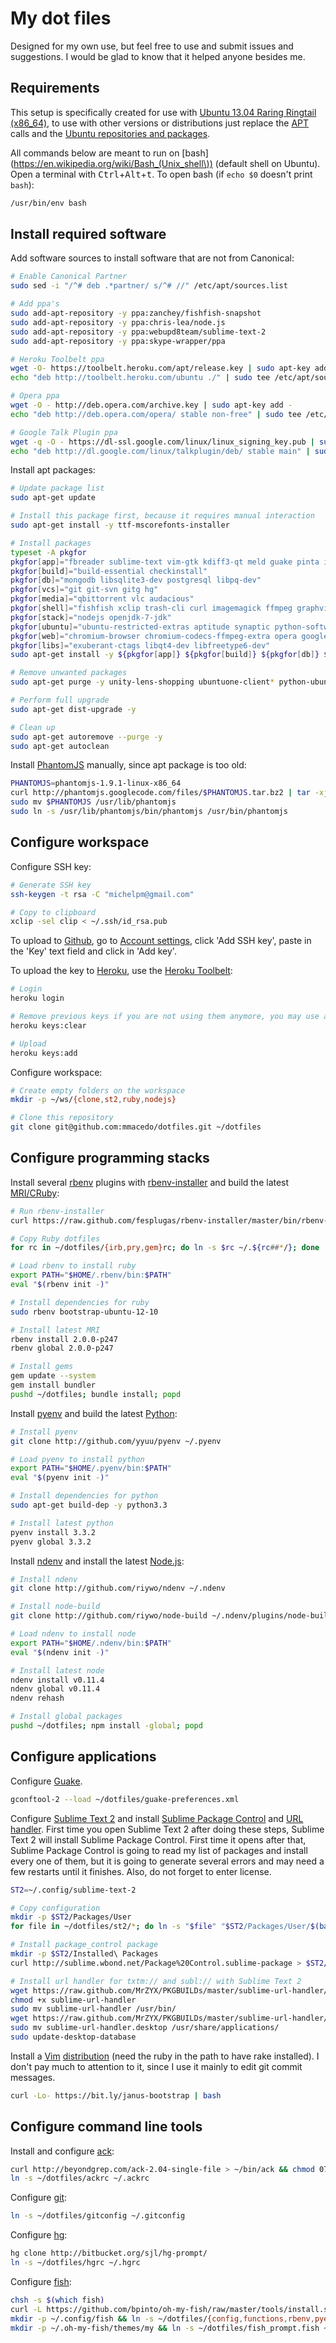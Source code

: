 # <a id="my-dot-files"></a>My dot files #

Designed for my own use, but feel free to use and submit issues and suggestions. I would be glad to know that it helped anyone besides me.


## <a id="os"></a>Requirements

This setup is specifically created for use with [Ubuntu 13.04 Raring Ringtail (x86_64)](http://releases.ubuntu.com/raring/), to use with other versions or distributions just replace the [APT](https://en.wikipedia.org/wiki/Advanced_Packaging_Tool) calls and the [Ubuntu repositories and packages](https://help.ubuntu.com/community/Repositories/Ubuntu).

All commands below are meant to run on [bash](https://en.wikipedia.org/wiki/Bash_(Unix_shell\)) (default shell on Ubuntu). Open a terminal with <kbd>Ctrl</kbd>+<kbd>Alt</kbd>+<kbd>t</kbd>. To open bash (if `echo $0` doesn't print `bash`):

```bash
/usr/bin/env bash
```


## <a id="install-software"></a>Install required software

<a id="ppa"></a>Add software sources to install software that are not from Canonical:

```bash
# Enable Canonical Partner
sudo sed -i "/^# deb .*partner/ s/^# //" /etc/apt/sources.list

# Add ppa's
sudo add-apt-repository -y ppa:zanchey/fishfish-snapshot
sudo add-apt-repository -y ppa:chris-lea/node.js
sudo add-apt-repository -y ppa:webupd8team/sublime-text-2
sudo add-apt-repository -y ppa:skype-wrapper/ppa

# Heroku Toolbelt ppa
wget -O- https://toolbelt.heroku.com/apt/release.key | sudo apt-key add -
echo "deb http://toolbelt.heroku.com/ubuntu ./" | sudo tee /etc/apt/sources.list.d/heroku.list

# Opera ppa
wget -O - http://deb.opera.com/archive.key | sudo apt-key add -
echo "deb http://deb.opera.com/opera/ stable non-free" | sudo tee /etc/apt/sources.list.d/opera.list

# Google Talk Plugin ppa
wget -q -O - https://dl-ssl.google.com/linux/linux_signing_key.pub | sudo apt-key add -
echo "deb http://dl.google.com/linux/talkplugin/deb/ stable main" | sudo tee /etc/apt/sources.list.d/google.list
```

<a id="apt"></a>Install apt packages:

```bash
# Update package list
sudo apt-get update

# Install this package first, because it requires manual interaction
sudo apt-get install -y ttf-mscorefonts-installer

# Install packages
typeset -A pkgfor
pkgfor[app]="fbreader sublime-text vim-gtk kdiff3-qt meld guake pinta inkscape shutter"
pkgfor[build]="build-essential checkinstall"
pkgfor[db]="mongodb libsqlite3-dev postgresql libpq-dev"
pkgfor[vcs]="git git-svn gitg hg"
pkgfor[media]="qbittorrent vlc audacious"
pkgfor[shell]="fishfish xclip trash-cli curl imagemagick ffmpeg graphviz heroku-toolbelt"
pkgfor[stack]="nodejs openjdk-7-jdk"
pkgfor[ubuntu]="ubuntu-restricted-extras aptitude synaptic python-software-properties p7zip-full p7zip-rar"
pkgfor[web]="chromium-browser chromium-codecs-ffmpeg-extra opera google-talkplugin skype skype-wrapper"
pkgfor[libs]="exuberant-ctags libqt4-dev libfreetype6-dev"
sudo apt-get install -y ${pkgfor[app]} ${pkgfor[build]} ${pkgfor[db]} ${pkgfor[vcs]} ${pkgfor[media]} ${pkgfor[shell]} ${pkgfor[stack]} ${pkgfor[ubuntu]} ${pkgfor[web]} ${pkgfor[libs]}

# Remove unwanted packages
sudo apt-get purge -y unity-lens-shopping ubuntuone-client* python-ubuntuone-* totem deja-dup rhythmbox transmission* thunderbird

# Perform full upgrade
sudo apt-get dist-upgrade -y

# Clean up
sudo apt-get autoremove --purge -y
sudo apt-get autoclean
```

<a id="phantomjs"></a>Install [PhantomJS](http://phantomjs.org/) manually, since apt package is too old:

```bash
PHANTOMJS=phantomjs-1.9.1-linux-x86_64
curl http://phantomjs.googlecode.com/files/$PHANTOMJS.tar.bz2 | tar -xj
sudo mv $PHANTOMJS /usr/lib/phantomjs
sudo ln -s /usr/lib/phantomjs/bin/phantomjs /usr/bin/phantomjs
```


## <a id="configure-development-environment"></a>Configure workspace

<a id="ssh"></a>Configure SSH key:

```bash
# Generate SSH key
ssh-keygen -t rsa -C "michelpm@gmail.com"

# Copy to clipboard
xclip -sel clip < ~/.ssh/id_rsa.pub
```

<a id="ssh-github"></a>To upload to [Github](https://github.com/), go to [Account settings](https://github.com/settings/ssh), click 'Add SSH key', paste in the 'Key' text field and click in 'Add key'.

<a id="ssh-heroku"></a>To upload the key to [Heroku](http://www.heroku.com/), use the [Heroku Toolbelt](https://toolbelt.herokuapp.com/):

```bash
# Login
heroku login

# Remove previous keys if you are not using them anymore, you may use also `keys:remove`
heroku keys:clear

# Upload
heroku keys:add
```

<a id="configure-workspace"></a>Configure workspace:

```bash
# Create empty folders on the workspace
mkdir -p ~/ws/{clone,st2,ruby,nodejs}

# Clone this repository
git clone git@github.com:mmacedo/dotfiles.git ~/dotfiles
```


## <a id="configure-programming-stacks"></a>Configure programming stacks

<a id="ruby"></a><a id="rbenv"></a>Install several [rbenv](https://github.com/sstephenson/rbenv) plugins with [rbenv-installer](https://github.com/fesplugas/rbenv-installer) and build the latest [MRI/CRuby](http://www.ruby-lang.org/):

```bash
# Run rbenv-installer
curl https://raw.github.com/fesplugas/rbenv-installer/master/bin/rbenv-installer | bash

# Copy Ruby dotfiles
for rc in ~/dotfiles/{irb,pry,gem}rc; do ln -s $rc ~/.${rc##*/}; done

# Load rbenv to install ruby
export PATH="$HOME/.rbenv/bin:$PATH"
eval "$(rbenv init -)"

# Install dependencies for ruby
sudo rbenv bootstrap-ubuntu-12-10

# Install latest MRI
rbenv install 2.0.0-p247
rbenv global 2.0.0-p247

# Install gems
gem update --system
gem install bundler
pushd ~/dotfiles; bundle install; popd
```

<a id="pyenv"></a><a id="python"></a>Install [pyenv](https://github.com/yyuu/pyenv) and build the latest [Python](http://www.python.org/):

```bash
# Install pyenv
git clone http://github.com/yyuu/pyenv ~/.pyenv

# Load pyenv to install python
export PATH="$HOME/.pyenv/bin:$PATH"
eval "$(pyenv init -)"

# Install dependencies for python
sudo apt-get build-dep -y python3.3

# Install latest python
pyenv install 3.3.2
pyenv global 3.3.2
```

<a id="node"></a><a id="nodejs"></a><a id="ndenv"></a>Install [ndenv](https://github.com/creationix/nvm) and install the latest [Node.js](http://nodejs.org/):

```bash
# Install ndenv
git clone http://github.com/riywo/ndenv ~/.ndenv

# Install node-build
git clone http://github.com/riywo/node-build ~/.ndenv/plugins/node-build

# Load ndenv to install node
export PATH="$HOME/.ndenv/bin:$PATH"
eval "$(ndenv init -)"

# Install latest node
ndenv install v0.11.4
ndenv global v0.11.4
ndenv rehash

# Install global packages
pushd ~/dotfiles; npm install -global; popd
```

## <a id="install-and-configure-text-editors-and-ides"></a>Configure applications

<a id="guake"></a>Configure [Guake](http://guake.org/).

```bash
gconftool-2 --load ~/dotfiles/guake-preferences.xml
```

<a id="st2"></a>Configure [Sublime Text 2](http://www.sublimetext.com/) and install [Sublime Package Control](http://wbond.net/sublime_packages/package_control) and [URL handler](http://blog.byscripts.info/2013/02/txmt-protocol-and-sublime-text-2-english.html). First time you open Sublime Text 2 after doing these steps, Sublime Text 2 will install Sublime Package Control. First time it opens after that, Sublime Package Control is going to read my list of packages and install every one of them, but it is going to generate several errors and may need a few restarts until it finishes. Also, do not forget to enter license.

```bash
ST2=~/.config/sublime-text-2

# Copy configuration
mkdir -p $ST2/Packages/User
for file in ~/dotfiles/st2/*; do ln -s "$file" "$ST2/Packages/User/$(basename $file)"; done

# Install package_control package
mkdir -p $ST2/Installed\ Packages
curl http://sublime.wbond.net/Package%20Control.sublime-package > $ST2/Installed\ Packages/Package\ Control.sublime-package

# Install url handler for txtm:// and subl:// with Sublime Text 2
wget https://raw.github.com/MrZYX/PKGBUILDs/master/sublime-url-handler/sublime-url-handler
chmod +x sublime-url-handler
sudo mv sublime-url-handler /usr/bin/
wget https://raw.github.com/MrZYX/PKGBUILDs/master/sublime-url-handler/sublime-url-handler.desktop
sudo mv sublime-url-handler.desktop /usr/share/applications/
sudo update-desktop-database
```

<a id="vim"></a><a id="janus"></a>Install a [Vim](http://www.vim.org/) [distribution](https://github.com/carlhuda/janus) (need the ruby in the path to have rake installed). I don't pay much to attention to it, since I use it mainly to edit git commit messages.

```bash
curl -Lo- https://bit.ly/janus-bootstrap | bash
```


## <a id="configure-command-line-tools"></a>Configure command line tools

<a id="ack"></a>Install and configure [ack](http://betterthangrep.com/):

```bash
curl http://beyondgrep.com/ack-2.04-single-file > ~/bin/ack && chmod 0755 !#:3
ln -s ~/dotfiles/ackrc ~/.ackrc
```

<a id="git"></a>Configure [git](http://git-scm.com/):

```bash
ln -s ~/dotfiles/gitconfig ~/.gitconfig
```

<a id="hg"></a>Configure [hg](http://mercurial.selenic.com/):

```bash
hg clone http://bitbucket.org/sjl/hg-prompt/
ln -s ~/dotfiles/hgrc ~/.hgrc
```

<a id="fish"></a>Configure [fish](http://fishshell.com/):

```bash
chsh -s $(which fish)
curl -L https://github.com/bpinto/oh-my-fish/raw/master/tools/install.sh | bash
mkdir -p ~/.config/fish && ln -s ~/dotfiles/{config,functions,rbenv,pyenv,ndenv}.fish ~/.config/fish/
mkdir -p ~/.oh-my-fish/themes/my && ln -s ~/dotfiles/fish_prompt.fish ~/.oh-my-fish/themes/my/
```
